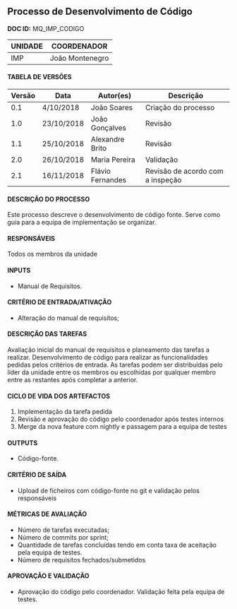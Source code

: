 ## Processo de Desenvolvimento de Código

**DOC ID:** MQ_IMP_CODIGO

| UNIDADE | COORDENADOR |
|---------|-------------|
|    IMP   |João Montenegro|

#### TABELA DE VERSÕES

| Versão | Data | Autor(es) | Descrição
|---|---|---|---
| 0.1 | 4/10/2018 | João Soares | Criação do processo |
| 1.0 | 23/10/2018 | João Gonçalves | Revisão |
| 1.1 | 25/10/2018 | Alexandre Brito | Revisão |
| 2.0 | 26/10/2018 | Maria Pereira | Validação |
| 2.1 | 16/11/2018 | Flávio Fernandes | Revisão de acordo com a inspeção |

#### DESCRIÇÃO DO PROCESSO

Este processo descreve o desenvolvimento de código fonte. Serve como guia para a equipa de implementação se organizar.

#### RESPONSÁVEIS

Todos os membros da unidade

#### INPUTS

- Manual de Requisitos.

#### CRITÉRIO DE ENTRADA/ATIVAÇÃO

- Alteração do manual de requisitos;

#### DESCRIÇÃO DAS TAREFAS

Avaliação inicial do manual de requisitos e planeamento das tarefas a realizar.
Desenvolvimento de código para realizar as funcionalidades pedidas pelos critérios de entrada.
As tarefas podem ser distribuídas pelo líder da unidade entre os membros ou escolhidas por qualquer membro entre as restantes após completar a anterior.

#### CICLO DE VIDA DOS ARTEFACTOS

1. Implementação da tarefa pedida
2. Revisão e aprovação do código pelo coordenador após testes internos
3. Merge da nova feature com nightly e passagem para a equipa de testes

#### OUTPUTS

 - Código-fonte.

#### CRITÉRIO DE SAÍDA

- Upload de ficheiros com código-fonte no git e validação pelos responsáveis

#### MÉTRICAS DE AVALIAÇÃO

- Número de tarefas executadas;
- Número de commits por sprint;
- Quantidade de tarefas concluídas tendo em conta taxa de aceitação pela equipa de testes.
- Número de requisitos fechados/submetidos

#### APROVAÇÃO E VALIDAÇÃO

- Aprovação do código pelo coordenador. Validação feita pela equipa de testes.
